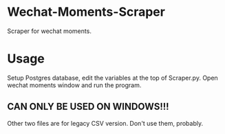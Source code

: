 # Wechat-Moments-Scraper
Scraper for wechat moments.

# Usage
Setup Postgres database, edit the variables at the top of Scraper.py. Open wechat moments window and run the program.
## CAN ONLY BE USED ON WINDOWS!!! ##

Other two files are for legacy CSV version. Don't use them, probably.
